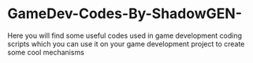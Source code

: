# GameDev-Codes-By-ShadowGEN-
Here you will find some useful codes used in game development coding scripts which you can use it on your game development project to create some cool mechanisms
